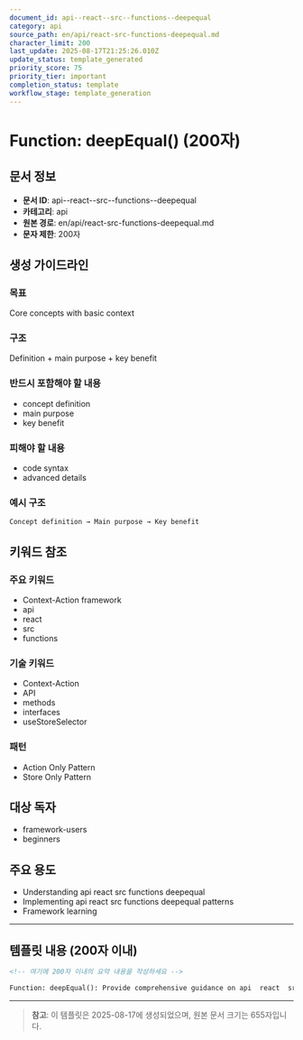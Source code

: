 ```yaml
---
document_id: api--react--src--functions--deepequal
category: api
source_path: en/api/react-src-functions-deepequal.md
character_limit: 200
last_update: 2025-08-17T21:25:26.010Z
update_status: template_generated
priority_score: 75
priority_tier: important
completion_status: template
workflow_stage: template_generation
---
```


# Function: deepEqual() (200자)

## 문서 정보
- **문서 ID**: api--react--src--functions--deepequal
- **카테고리**: api
- **원본 경로**: en/api/react-src-functions-deepequal.md
- **문자 제한**: 200자

## 생성 가이드라인

### 목표
Core concepts with basic context

### 구조
Definition + main purpose + key benefit

### 반드시 포함해야 할 내용
- concept definition
- main purpose
- key benefit

### 피해야 할 내용  
- code syntax
- advanced details

### 예시 구조
```
Concept definition → Main purpose → Key benefit
```

## 키워드 참조

### 주요 키워드
- Context-Action framework
- api
- react
- src
- functions

### 기술 키워드
- Context-Action
- API
- methods
- interfaces
- useStoreSelector

### 패턴
- Action Only Pattern
- Store Only Pattern

## 대상 독자
- framework-users
- beginners

## 주요 용도
- Understanding api  react  src  functions  deepequal
- Implementing api  react  src  functions  deepequal patterns
- Framework learning

---

## 템플릿 내용 (200자 이내)

```markdown
<!-- 여기에 200자 이내의 요약 내용을 작성하세요 -->

Function: deepEqual(): Provide comprehensive guidance on api  react  src  functions  deepequal의 핵심 개념과 Context-Action 프레임워크에서의 역할을 간단히 설명.
```

---

> **참고**: 이 템플릿은 2025-08-17에 생성되었으며, 
> 원본 문서 크기는 655자입니다.
